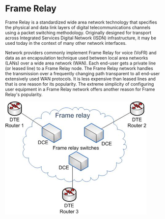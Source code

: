 # Frame Relay


Frame Relay is a standardized wide area network technology that
specifies the physical and data link layers of digital
telecommunications channels using a packet switching methodology.
Originally designed for transport across Integrated Services Digital
Network (ISDN) infrastructure, it may be used today in the context of
many other network interfaces.

Network providers commonly implement Frame Relay for voice (VoFR) and
data as an encapsulation technique used between local area networks
(LANs) over a wide area network (WAN). Each end-user gets a private line
(or leased line) to a Frame Relay node. The Frame Relay network handles
the transmission over a frequently changing path transparent to all
end-user extensively used WAN protocols. It is less expensive than
leased lines and that is one reason for its popularity. The extreme
simplicity of configuring user equipment in a Frame Relay network offers
another reason for Frame Relay's popularity.

![](./images/15008198.png?width=389)


